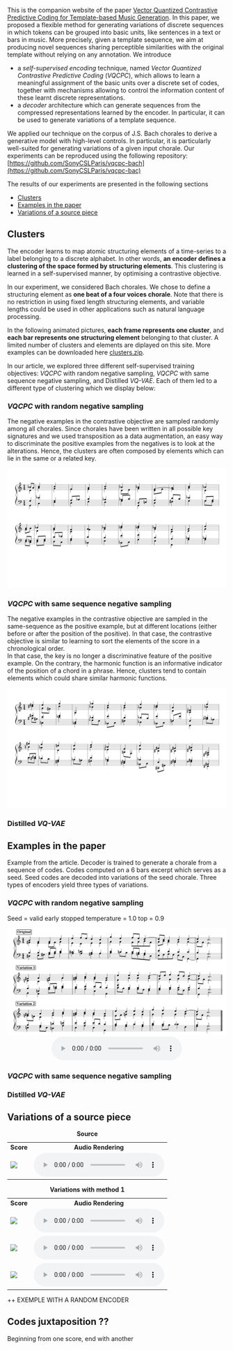 <!--
<script src="http://vjs.zencdn.net/4.0/video.js"></script>
-->

<script src="https://cdnjs.cloudflare.com/ajax/libs/mathjax/2.7.0/MathJax.js?config=TeX-AMS
-MML_HTMLorMML" type="text/javascript"></script>

<script type="text/javascript"> 
      // Show button
      function look(type){ 
      param=document.getElementById(type); 
      if(param.style.display == "none") param.style.display = "block"; 
      else param.style.display = "none" 
      } 
</script> 

This is the companion website of the paper 
[Vector Quantized Contrastive Predictive Coding for Template-based Music Generation](www.google.com).
In this paper, we proposed a flexible method for generating variations of discrete sequences 
in which tokens can be grouped into basic units, like sentences in a text or bars in music.
More precisely, given a template sequence, we aim at producing novel sequences sharing perceptible similarities 
with the original template without relying on any annotation.
We introduce 
 - a *self-supervised encoding* technique, named *Vector Quantized Contrastive Predictive Coding* (*VQCPC*), 
which allows to learn a meaningful assignment of the basic units over a discrete set of codes,
together with  mechanisms allowing to control the information content of these learnt discrete representations.
- a *decoder* architecture which can generate sequences from the compressed representations learned by the encoder.
In particular, it can be used to generate variations of a template sequence.
 
We applied our technique on the corpus of J.S. Bach chorales to derive a generative model with high-level controls.
In particular, it is particularly well-suited for generating variations of a given input chorale.
Our experiments can be reproduced using the following repository: [https://github.com/SonyCSLParis/vqcpc-bach](https://github.com/SonyCSLParis/vqcpc-bac)

The results of our experiments are presented in the following sections
  * [Clusters](#clusters)
  * [Examples in the paper](#examples-in-the-paper)
  * [Variations of a source piece](#variations-of-a-source-piece)
  
## Clusters
The encoder learns to map atomic structuring elements of a time-series to a label belonging to a discrete alphabet.
In other words, **an encoder defines a clustering of the space formed by structuring elements**.
This clustering is learned in a self-supervised manner, by optimising a contrastive objective.

In our experiment, we considered Bach chorales.
We chose to define a structuring element as **one beat of a four voices chorale**. 
Note that there is no restriction in using fixed length structuring elements, 
and variable lengths could be used in other applications such as natural language processing.

In the following animated pictures, **each frame represents one cluster**,
and **each bar represents one structuring element** belonging to that cluster. 
A limited number of clusters and elements are diplayed on this site. 
More examples can be downloaded here [clusters.zip](exemples/clusters/clusters.zip).

In our article, we explored three different self-supervised training objectives:
*VQCPC* with random negative sampling,
*VQCPC* with same sequence negative sampling,
and Distilled *VQ-VAE*.
Each of them led to a different type of clustering which we display below: 

### *VQCPC* with random negative sampling
The negative examples in the contrastive objective are sampled randomly among all chorales.
Since chorales have been written in all possible key signatures and we used transposition as a data augmentation,
an easy way to discriminate the positive examples from the negatives is to look at the alterations.
Hence, the clusters are often composed by elements which can lie in the same or a related key.

<img class="recimg" src="exemples/clusters/clusters_random.gif">

### *VQCPC* with same sequence negative sampling
The negative examples in the contrastive objective are sampled in the same-sequence as the positive example, 
but at different locations (either before or after the position of the positive).
In that case, the contrastive objective is similar to learning to sort the elements of the score in a chronological order.  
In that case, the key is no longer a discriminative feature of the positive example.
On the contrary, the harmonic function is an informative indicator of the position of a chord in a phrase.
Hence, clusters tend to contain elements which could share similar harmonic functions.
 
<img class="recimg" src="exemples/clusters/clusters_sameSeq.gif">

### Distilled *VQ-VAE*
  
## Examples in the paper
Example from the article.
Decoder is trained to generate a chorale from a sequence of codes.
Codes computed on a 6 bars excerpt which serves as a seed.
Seed codes are decoded into variations of the seed chorale.
Three types of encoders yield three types of variations.

### *VQCPC* with random negative sampling
Seed = valid
early stopped
temperature = 1.0
top = 0.9

<img class="recimg" src="exemples/variations_random/2020-04-15_07-59-25-1.png">
<center>
<audio controls>
<source src="exemples/variations_random/2020-04-15_07-59-25.mp3">
</audio>
</center>
    

### *VQCPC* with same sequence negative sampling

### Distilled *VQ-VAE*

## Variations of a source piece
<table>
<caption><b> Source </b></caption>
  <tr>
    <td style="text-align: center; vertical-align: middle;"><b>Score</b></td>
    <td style="text-align: center; vertical-align: middle;"><b>Audio Rendering</b></td>
  </tr>
  
  <tr>
    <td><img class="recimg" src="https://anonymous0505.github.io/VQCPC/figures/..."></td>
    <td style="text-align: center; vertical-align: middle;">
      <audio controls>
      <source src="https://anonymous0505.github.io/VQCPC/sounds/...">
      </audio>
    </td>
  </tr>
</table>


<table>
<caption><b> Variations with method 1 </b></caption>
  <tr>
    <td style="text-align: center; vertical-align: middle;"><b>Score</b></td>
    <td style="text-align: center; vertical-align: middle;"><b>Audio Rendering</b></td>
  </tr>
  
  <tr>
    <td><img class="recimg" src="https://anonymous0505.github.io/VQCPC/figures/..."></td>
    <td style="text-align: center; vertical-align: middle;">
      <audio controls>
      <source src="https://anonymous0505.github.io/VQCPC/sounds/...">
      </audio>
    </td>
  </tr>
  
  <tr>
    <td><img class="recimg" src="https://anonymous0505.github.io/VQCPC/figures/..."></td>
    <td style="text-align: center; vertical-align: middle;">
      <audio controls>
      <source src="https://anonymous0505.github.io/VQCPC/sounds/...">
      </audio>
    </td>
  </tr>

  <tr>
    <td><img class="recimg" src="https://anonymous0505.github.io/VQCPC/figures/..."></td>
    <td style="text-align: center; vertical-align: middle;">
      <audio controls>
      <source src="https://anonymous0505.github.io/VQCPC/sounds/...">
      </audio>
    </td>
  </tr>
</table>

++ EXEMPLE WITH A RANDOM ENCODER

## Codes juxtaposition ??
Beginning from one score, end with another


